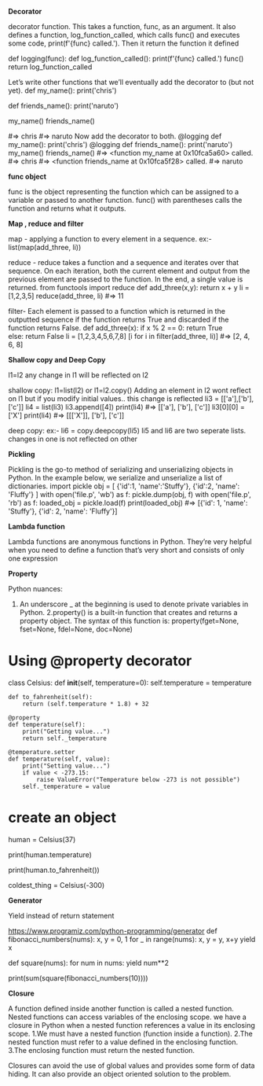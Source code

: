 **Decorator**

decorator function. This takes a function, func, as an argument. It also defines a function, log_function_called, which calls func() and executes some code, print(f'{func} called.'). Then it return the function it defined

def logging(func):
  def log_function_called():
    print(f'{func} called.')
    func()
  return log_function_called
  
Let’s write other functions that we’ll eventually add the decorator to (but not yet).
def my_name():
  print('chris')
  
def friends_name():
  print('naruto')
  
my_name()
friends_name()

#=> chris
#=> naruto
Now add the decorator to both.
@logging
def my_name():
 print('chris')
@logging
def friends_name():
 print('naruto')
my_name()
friends_name()
#=> <function my_name at 0x10fca5a60> called.
#=> chris
#=> <function friends_name at 0x10fca5f28> called.
#=> naruto

**func object**

func is the object representing the function which can be assigned to a variable or passed to another function. func() with parentheses calls the function and returns what it outputs.

**Map , reduce and filter**

map - applying a function to every element in a sequence. ex:-list(map(add_three, li))

reduce - 
reduce takes a function and a sequence and iterates over that sequence. On each iteration, both the current element and output from the previous element are passed to the function. In the end, a single value is returned.
from functools import reduce
def add_three(x,y):
    return x + y
li = [1,2,3,5]
reduce(add_three, li)
#=> 11

filter-
Each element is passed to a function which is returned in the outputted sequence if the function returns True and discarded if the function returns False.
def add_three(x):
    if x % 2 == 0:
        return True        
    else:
        return False
li = [1,2,3,4,5,6,7,8]
[i for i in filter(add_three, li)]
#=> [2, 4, 6, 8]


**Shallow copy and Deep Copy**

l1=l2
any change in l1 will be reflected on l2

shallow copy:
l1=list(l2)  or l1=l2.copy()
Adding an element in l2 wont reflect on l1
but if you modify initial values.. this change is reflected
li3 = [['a'],['b'],['c']]
li4 = list(li3)
li3.append([4])
print(li4)
#=> [['a'], ['b'], ['c']]
li3[0][0] = ['X']
print(li4)
#=> [[['X']], ['b'], ['c']]

deep copy:
ex:- li6 = copy.deepcopy(li5) 
li5 and li6 are two seperate lists. changes in one is not reflected on other

**Pickling**

Pickling is the go-to method of serializing and unserializing objects in Python.
In the example below, we serialize and unserialize a list of dictionaries.
import pickle
obj = [
    {'id':1, 'name':'Stuffy'},
    {'id':2, 'name': 'Fluffy'}
]
with open('file.p', 'wb') as f:
    pickle.dump(obj, f)
with open('file.p', 'rb') as f:
    loaded_obj = pickle.load(f)
print(loaded_obj)
#=> [{'id': 1, 'name': 'Stuffy'}, {'id': 2, 'name': 'Fluffy'}]

**Lambda function**

Lambda functions are anonymous functions in Python. They’re very helpful when you need to define a function that’s very short and consists of only one expression

**Property**

Python nuances:
1. An underscore _ at the beginning is used to denote private variables in Python.
2.property() is a built-in function that creates and returns a property object. The syntax of this function is:
property(fget=None, fset=None, fdel=None, doc=None)
# Using @property decorator
class Celsius:
    def __init__(self, temperature=0):
        self.temperature = temperature

    def to_fahrenheit(self):
        return (self.temperature * 1.8) + 32

    @property
    def temperature(self):
        print("Getting value...")
        return self._temperature

    @temperature.setter
    def temperature(self, value):
        print("Setting value...")
        if value < -273.15:
            raise ValueError("Temperature below -273 is not possible")
        self._temperature = value


# create an object
human = Celsius(37)

print(human.temperature)

print(human.to_fahrenheit())

coldest_thing = Celsius(-300)

**Generator**

Yield instead of return statement

https://www.programiz.com/python-programming/generator
def fibonacci_numbers(nums):
    x, y = 0, 1
    for _ in range(nums):
        x, y = y, x+y
        yield x

def square(nums):
    for num in nums:
        yield num**2

print(sum(square(fibonacci_numbers(10))))

**Closure**

A function defined inside another function is called a nested function. Nested functions can access variables of the enclosing scope.
we have a closure in Python when a nested function references a value in its enclosing scope.
1.We must have a nested function (function inside a function).
2.The nested function must refer to a value defined in the enclosing function.
3.The enclosing function must return the nested function.

Closures can avoid the use of global values and provides some form of data hiding. It can also provide an object oriented solution to the problem.


